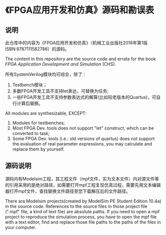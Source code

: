 # 《FPGA应用开发和仿真》源码和勘误表

## 说明

此仓库中的内容为《FPGA应用开发和仿真》（机械工业出版社2018年第1版 ISBN:9787111582786）的源码。

The content in this repository are the source code and errata for the book *FPGA Application Development and Simulation* (CHS).

所有SystemVerilog模块均可综合，除了：

1. Testbench模块；
2. 多数FPGA开发工具不支持let表达，可替换为任务;
3. 一些FPGA开发工具不支持参数表达式的解算(比如较老版本的Quartus)，可自行计算后替换。

All modules are synthesizable, EXCEPT:

1. Modules for testbenches;
2. Most FPGA Dev. tools does not support "let" construct, which can be converted to task;
3. Some FPGA Dev. tools (i.e.: old versions of quartus) does not support the evaluation of real parameter expressions, you may calculate and replace them by yourself.

## 源码说明

源码内有Modelsim工程，其工程文件（mpf文件，实为文本文件）内对源文件等的引用采用的是绝对路径，如需要打开mpf工程复现仿真过程，需要先用文本编辑器打开mpf文件，查找替换文件路径至您下载解压后的文件路径。

There ara Modelsim projects(created by ModelSim PE Student Edition 10.4a) in the source code. References to the source files in those project file (".mpf" file, a kind of text file) are absolute paths.
If you need to open a mpf project to reproduce the simulation process, you have to open the mpf file with a text editor, find and replace those file paths to the paths of the files in your computer.